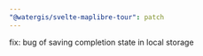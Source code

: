```yaml
---
"@watergis/svelte-maplibre-tour": patch
---
```


fix: bug of saving completion state in local storage
